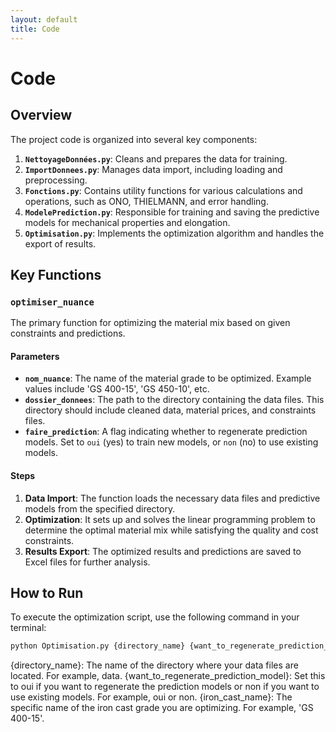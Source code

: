 ```yaml
---
layout: default
title: Code
---
```


# Code

## Overview

The project code is organized into several key components:

1. **`NettoyageDonnées.py`**: Cleans and prepares the data for training.
2. **`ImportDonnees.py`**: Manages data import, including loading and preprocessing.
3. **`Fonctions.py`**: Contains utility functions for various calculations and operations, such as ONO, THIELMANN, and error handling.
4. **`ModelePrediction.py`**: Responsible for training and saving the predictive models for mechanical properties and elongation.
5. **`Optimisation.py`**: Implements the optimization algorithm and handles the export of results.

## Key Functions

### `optimiser_nuance`

The primary function for optimizing the material mix based on given constraints and predictions.

#### Parameters
- **`nom_nuance`**: The name of the material grade to be optimized. Example values include 'GS 400-15', 'GS 450-10', etc.
- **`dossier_donnees`**: The path to the directory containing the data files. This directory should include cleaned data, material prices, and constraints files.
- **`faire_prediction`**: A flag indicating whether to regenerate prediction models. Set to `oui` (yes) to train new models, or `non` (no) to use existing models.

#### Steps
1. **Data Import**: The function loads the necessary data files and predictive models from the specified directory.
2. **Optimization**: It sets up and solves the linear programming problem to determine the optimal material mix while satisfying the quality and cost constraints.
3. **Results Export**: The optimized results and predictions are saved to Excel files for further analysis.

## How to Run

To execute the optimization script, use the following command in your terminal:

```bash
python Optimisation.py {directory_name} {want_to_regenerate_prediction_model} {iron_cast_name}
```

{directory_name}: The name of the directory where your data files are located. For example, data.
{want_to_regenerate_prediction_model}: Set this to oui if you want to regenerate the prediction models or non if you want to use existing models. For example, oui or non.
{iron_cast_name}: The specific name of the iron cast grade you are optimizing. For example, 'GS 400-15'.
